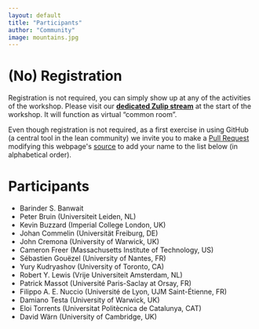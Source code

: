 ```yaml
---
layout: default
title: "Participants"
author: "Community"
image: mountains.jpg
---
```


# (No) Registration

Registration is not required,
you can simply show up at any of the activities of the workshop.
Please visit our
[**dedicated Zulip stream**](https://leanprover.zulipchat.com/#narrow/stream/238830-Lean-for.20the.20curious.20mathematician.202020)
at the start of the workshop.
It will function as virtual “common room”.

Even though registration is not required,
as a first exercise in using GitHub (a central tool in the lean community)
we invite you to make a
[Pull Request](https://help.github.com/en/github/collaborating-with-issues-and-pull-requests/about-pull-requests)
modifying this webpage's
[source](https://github.com/leanprover-community/lftcm2020/edit/master/participants.md)
to add your name to the list below (in alphabetical order).

# Participants

* Barinder S. Banwait
* Peter Bruin (Universiteit Leiden, NL)
* Kevin Buzzard (Imperial College London, UK)
* Johan Commelin (Universität Freiburg, DE)
* John Cremona (University of Warwick, UK)
* Cameron Freer (Massachusetts Institute of Technology, US)
* Sébastien Gouëzel (University of Nantes, FR)
* Yury Kudryashov (University of Toronto, CA)
* Robert Y. Lewis (Vrije Universiteit Amsterdam, NL)
* Patrick Massot (Université Paris-Saclay at Orsay, FR)
* Filippo A. E. Nuccio (Université de Lyon, UJM Saint-Étienne, FR)
* Damiano Testa (University of Warwick, UK)
* Eloi Torrents (Universitat Politècnica de Catalunya, CAT)
* David Wärn (University of Cambridge, UK)
